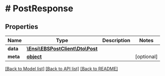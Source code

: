 # # PostResponse

## Properties

Name | Type | Description | Notes
------------ | ------------- | ------------- | -------------
**data** | [**\Ensi\EBSPostClient\Dto\Post**](Post.md) |  | 
**meta** | [**object**](.md) |  | [optional] 

[[Back to Model list]](../../README.md#documentation-for-models) [[Back to API list]](../../README.md#documentation-for-api-endpoints) [[Back to README]](../../README.md)


